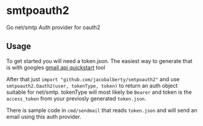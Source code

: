 # smtpoauth2
Go net/smtp Auth provider for oauth2

## Usage
To get started you will need a token.json. The easiest way to generate that is with googles [gmail api quickstart](https://github.com/googleworkspace/go-samples/tree/master/gmail/quickstart) tool

After that just `import "github.com/jacobalberty/smtpoauth2"` and use `smtpoauth2.Oauth2(user, tokenType, token)` to return an auth object suitable for net/smtp. tokenType will most likely be `Bearer` and token is the `access_token` from your previosly generated `token.json`.

There is sample code in `cmd/sendmail` that reads `token.json` and will send an email using this auth provider.
